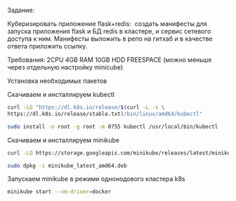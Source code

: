 Задание:

Куберизировать приложение flask+redis: 
создать манифесты для запуска приложения flask и БД redis в кластере, и сервис сетевого доступа к ним.
Манифесты выложить в репо на гитхаб и в качестве ответа приложить ссылку.



Требования: 2CPU 4GB RAM 10GB HDD FREESPACE (можно меньше через отдельную настройку minicube) 

Установка необходимых пакетов

Скачиваем и инсталлируем kubectl

```bash
curl -LO "https://dl.k8s.io/release/$(curl -L -s \
https://dl.k8s.io/release/stable.txt)/bin/linux/amd64/kubectl"
```

```bash
sudo install -o root -g root -m 0755 kubectl /usr/local/bin/kubectl
```


Скачиваем и инсталлируем minikube

```bash
curl -LO https://storage.googleapis.com/minikube/releases/latest/minikube_latest_amd64.deb
```

```bash
sudo dpkg -i minikube_latest_amd64.deb
```

Запускаем minikube в режими однонодового кластера k8s

```bash
minikube start --vm-driver=docker
```
